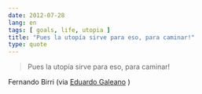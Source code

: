 ```yaml
---
date: 2012-07-28
lang: en
tags: [ goals, life, utopia ]
title: "Pues la utopía sirve para eso, para caminar!"
type: quote
---
```


> Pues la utopía sirve para eso, para caminar!

Fernando Birri (via [Eduardo
Galeano](http://www.youtube.com/watch?v=m-pgHlB8QdQ) )

